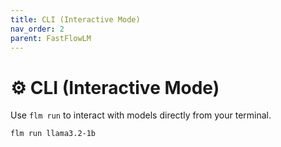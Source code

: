 ```yaml
---
title: CLI (Interactive Mode)
nav_order: 2
parent: FastFlowLM
---
```


# ⚙️ CLI (Interactive Mode)

Use `flm run` to interact with models directly from your terminal.

```bash
flm run llama3.2-1b
```
